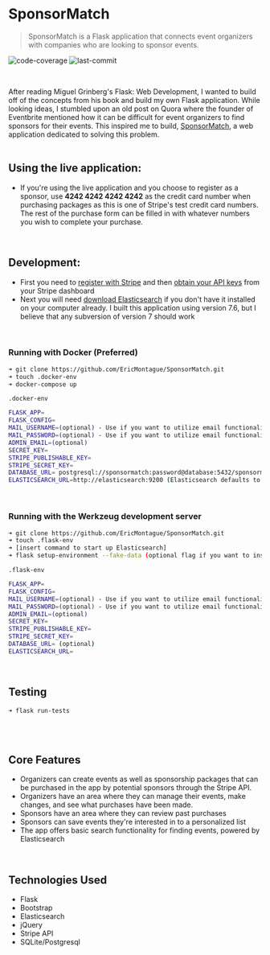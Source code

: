 # SponsorMatch

> SponsorMatch is a Flask application that connects event organizers with companies who are looking to sponsor events.

![code-coverage](https://img.shields.io/badge/coverage-66%25-yellowgreen)
![last-commit](https://img.shields.io/badge/last%20commit-Nov%202020-blue)

<br>

After reading Miguel Grinberg's Flask: Web Development, I wanted to build off of the concepts from his book and build my own Flask application. While looking ideas, I stumbled upon an old post on Quora where the founder of Eventbrite mentioned how it can be difficult for event organizers to find sponsors for their events. This inspired me to build, [SponsorMatch](https://sponsormatch.herokuapp.com/), a web application dedicated to solving this problem. 
<br>
<br>

## Using the live application: 
- If you're using the live application and you choose to register as a sponsor, use **4242 4242 4242 4242** as the credit card number when purchasing packages as this is one of Stripe's test credit card numbers. The rest of the purchase form can be filled in with whatever numbers you wish to complete your purchase.
<br>

## Development:
- First you need to [register with Stripe](https://stripe.com/) and then [obtain your API keys](https://stripe.com/docs/keys) from your Stripe dashboard
- Next you will need [download Elasticsearch](https://www.elastic.co/downloads/elasticsearch) if you don't have it installed on your computer already. I built this application using version 7.6, but I believe that any subversion of version 7 should work
<br>



### Running with Docker (Preferred)
```sh
➜ git clone https://github.com/EricMontague/SponsorMatch.git
➜ touch .docker-env
➜ docker-compose up
```


`.docker-env`

```sh
FLASK_APP=
FLASK_CONFIG=
MAIL_USERNAME=(optional) - Use if you want to utilize email functionality
MAIL_PASSWORD=(optional) - Use if you want to utilize email functionality
ADMIN_EMAIL=(optional)
SECRET_KEY=
STRIPE_PUBLISHABLE_KEY=
STRIPE_SECRET_KEY=
DATABASE_URL= postgresql://sponsormatch:password@database:5432/sponsormatch_db
ELASTICSEARCH_URL=http://elasticsearch:9200 (Elasticsearch defaults to listening on port 9200, but adjust this to your needs)

```
<br>

### Running with the Werkzeug development server

```sh
➜ git clone https://github.com/EricMontague/SponsorMatch.git
➜ touch .flask-env
➜ [insert command to start up Elasticsearch]
➜ flask setup-environment --fake-data (optional flag if you want to insert fake data into the database)
```


`.flask-env`

```sh
FLASK_APP=
FLASK_CONFIG=
MAIL_USERNAME=(optional) - Use if you want to utilize email functionality
MAIL_PASSWORD=(optional) - Use if you want to utilize email functionality
ADMIN_EMAIL=(optional)
SECRET_KEY=
STRIPE_PUBLISHABLE_KEY=
STRIPE_SECRET_KEY=
DATABASE_URL= (optional)
ELASTICSEARCH_URL=

```
<br>

## Testing
```sh
➜ flask run-tests
```
<br>
<br>

## Core Features
 - Organizers can create events as well as sponsorship packages that can be purchased in the app by potential sponsors through the Stripe API. 
 - Organizers have an area where they can manage their events, make changes, and see what purchases have been made.
 - Sponsors have an area where they can review past purchases
 - Sponsors can save events they're interested in to a personalized list
 - The app offers basic search functionality for finding events, powered by Elasticsearch
 
<br>

## Technologies Used
 - Flask
 - Bootstrap
 - Elasticsearch
 - jQuery
 - Stripe API
 - SQLite/Postgresql



